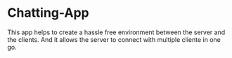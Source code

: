# Chatting-App

This app helps to create a hassle free environment between the server and the clients. And it allows the server to connect with multiple cliente in one go.

